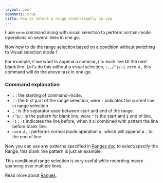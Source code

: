 ```yaml
---
layout: post
comments: true
title: How to select a range conditionally in vim
---
```


I use `norm` command along with visual selection to perform normal-mode operations on several lines in one go.

Now how to do the range selection based on a condition without switching to Visual selection mode ?

For example, if we want to append a comma(`,`) to each line till the next blank line.
Let's do this without a visual selection, `:.,/^$/-1 norm A,` this command will do the above task in one-go.

### Command explanation

*  `:`  :  the starting of command-mode.
*  `.`  :  the first part of the range selection, were `.` indicates the current line in range selection
*  `,` :  is the separator used between start and end of the range.
*  `/^$/` :  is the pattern for blank line, were `^` is the start and `$` end of line.
*  `-1`  :  `-1` indicates the line before, when it si combined with pattern the line before blank line.
*  `norm A,` :  performs normal mode operation `A,` which will append a `,` to the end of line.

Now you can use any patterns specified in [Ranges doc](http://vim.wikia.com/wiki/Ranges) to select/specify the Range, this blank line pattern is just an example.

This conditional range selection is very useful while recording macro spanning over multiple lines.

Read more about [Ranges](http://vim.wikia.com/wiki/Ranges).

